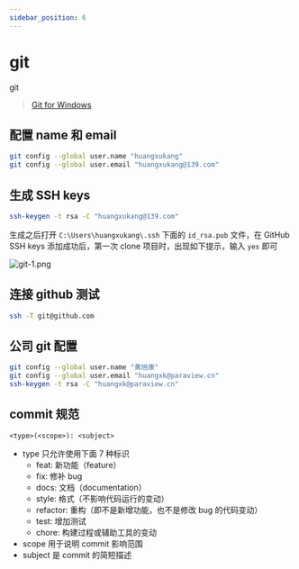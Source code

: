 ```yaml
---
sidebar_position: 6
---
```


# git

git

> [Git for Windows](https://gitforwindows.org/)

## 配置 name 和 email

```bash
git config --global user.name "huangxukang"
git config --global user.email "huangxukang@139.com"
```

## 生成 SSH keys

```bash
ssh-keygen -t rsa -C "huangxukang@139.com"
```

生成之后打开 `C:\Users\huangxukang\.ssh` 下面的 `id_rsa.pub` 文件，在 GitHub SSH keys 添加成功后，第一次 clone 项目时，出现如下提示，输入 `yes` 即可

![git-1.png](/docs-img/tools/git-1.png)

## 连接 github 测试

```bash
ssh -T git@github.com
```

## 公司 git 配置

```bash
git config --global user.name "黄旭康"
git config --global user.email "huangxk@paraview.cn"
ssh-keygen -t rsa -C "huangxk@paraview.cn"
```

## commit 规范

`<type>(<scope>): <subject>`

- type 只允许使用下面 7 种标识
  - feat: 新功能（feature）
  - fix: 修补 bug
  - docs: 文档（documentation）
  - style: 格式（不影响代码运行的变动）
  - refactor: 重构（即不是新增功能，也不是修改 bug 的代码变动）
  - test: 增加测试
  - chore: 构建过程或辅助工具的变动
- scope 用于说明 commit 影响范围
- subject 是 commit 的简短描述
